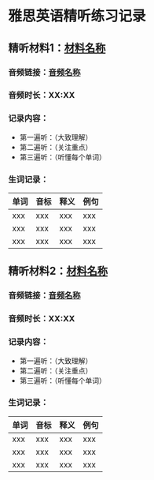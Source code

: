 # 雅思英语精听练习记录

## 精听材料1：[材料名称](材料链接)

### 音频链接：[音频名称](音频链接)

### 音频时长：XX:XX

### 记录内容：

- 第一遍听：（大致理解）
- 第二遍听：（关注重点）
- 第三遍听：（听懂每个单词）

### 生词记录：

| 单词 | 音标 | 释义 | 例句 |
| --- | --- | --- | --- |
| xxx | xxx | xxx | xxx |
| xxx | xxx | xxx | xxx |
| xxx | xxx | xxx | xxx |

## 精听材料2：[材料名称](材料链接)

### 音频链接：[音频名称](音频链接)

### 音频时长：XX:XX

### 记录内容：

- 第一遍听：（大致理解）
- 第二遍听：（关注重点）
- 第三遍听：（听懂每个单词）

### 生词记录：

| 单词 | 音标 | 释义 | 例句 |
| --- | --- | --- | --- |
| xxx | xxx | xxx | xxx |
| xxx | xxx | xxx | xxx |
| xxx | xxx | xxx | xxx |